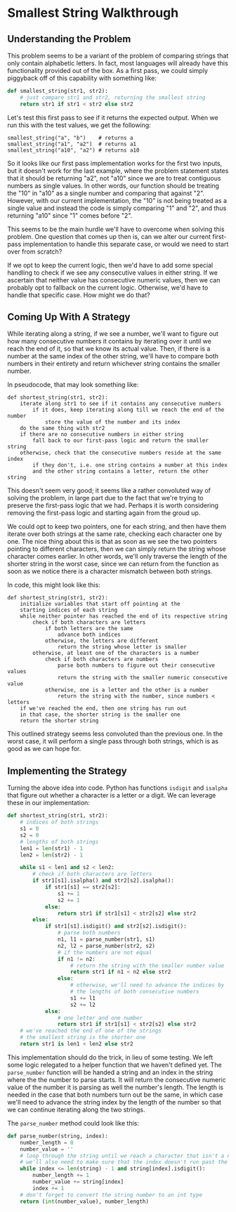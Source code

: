 # Smallest String Walkthrough

## Understanding the Problem

This problem seems to be a variant of the problem of comparing strings that only
contain alphabetic letters. In fact, most languages will already have this
functionality provided out of the box. As a first pass, we could simply
piggyback off of this capability with something like:

```python
def smallest_string(str1, str2):
    # just compare str1 and str2, returning the smallest string
    return str1 if str1 < str2 else str2
```

Let's test this first pass to see if it returns the expected output. When we run
this with the test values, we get the following:

```
smallest_string("a", "b")    # returns a
smallest_string("a1", "a2")  # returns a1
smallest_string("a10", "a2") # returns a10
```

So it looks like our first pass implementation works for the first two inputs,
but it doesn't work for the last example, where the problem statement states
that it should be returning "a2", not "a10" since we are to treat contiguous
numbers as single values. In other words, our function should be treating the
"10" in "a10" as a single number and comparing that against "2". However, with
our current implementation, the "10" is not being treated as a single value and
instead the code is simply comparing "1" and "2", and thus returning "a10" since
"1" comes before "2". 

This seems to be the main hurdle we'll have to overcome when solving this
problem. One question that comes up then is, can we alter our current first-pass
implementation to handle this separate case, or would we need to start over from
scratch? 

If we opt to keep the current logic, then we'd have to add some special handling
to check if we see any consecutive values in either string. If we ascertain that
neither value has consecutive numeric values, then we can probably opt to
fallback on the current logic. Otherwise, we'd have to handle that specific
case. How might we do that?

## Coming Up With A Strategy

While iterating along a string, if we see a number, we'll want to figure out how
many consecutive numbers it contains by iterating over it until we reach the end
of it, so that we know its actual value. Then, if there is a number at the same
index of the other string, we'll have to compare both numbers in their entirety
and return whichever string contains the smaller number. 

In pseudocode, that may look something like:

```
def shortest_string(str1, str2):
    iterate along str1 to see if it contains any consecutive numbers
        if it does, keep iterating along till we reach the end of the number
            store the value of the number and its index 
    do the same thing with str2
    if there are no consecutive numbers in either string
        fall back to our first-pass logic and return the smaller string 
    otherwise, check that the consecutive numbers reside at the same index
        if they don't, i.e. one string contains a number at this index
        and the other string contains a letter, return the other string
```

This doesn't seem very good; it seems like a rather convoluted way of solving
the problem, in large part due to the fact that we're trying to preserve the
first-pass logic that we had. Perhaps it is worth considering removing the
first-pass logic and starting again from the groud up.

We could opt to keep two pointers, one for each string, and then have them
iterate over both strings at the same rate, checking each character one by one.
The nice thing about this is that as soon as we see the two pointers pointing to
different characters, then we can simply return the string whose character comes
earlier. In other words, we'll only traverse the length of the shorter string in
the worst case, since we can return from the function as soon as we notice there
is a character mismatch between both strings. 

In code, this might look like this:

```
def shortest_string(str1, str2):
    initialize variables that start off pointing at the
    starting indices of each string 
    while neither pointer has reached the end of its respective string 
        check if both characters are letters
            if both letters are the same
                advance both indices 
            otherwise, the letters are different
                return the string whose letter is smaller 
        otherwise, at least one of the characters is a number 
            check if both characters are numbers
                parse both numbers to figure out their consecutive values 
                return the string with the smaller numeric consecutive value
            otherwise, one is a letter and the other is a number  
                return the string with the number, since numbers < letters
    if we've reached the end, then one string has run out
    in that case, the shorter string is the smaller one
    return the shorter string 
```

This outlined strategy seems less convoluted than the previous one. In the
worst case, it will perform a single pass through both strings, which is as good
as we can hope for. 

## Implementing the Strategy

Turning the above idea into code. Python has functions `isdigit` and `isalpha` 
that figure out whether a character is a letter or a digit. We can leverage these 
in our implementation:

```python
def shortest_string(str1, str2):
    # indices of both strings 
    s1 = 0
    s2 = 0
    # lengths of both strings 
    len1 = len(str1) - 1
    len2 = len(str2) - 1

    while s1 < len1 and s2 < len2:
        # check if both characters are letters 
        if str1[s1].isalpha() and str2[s2].isalpha():
            if str1[s1] == str2[s2]:
                s1 += 1
                s2 += 1
            else:
                return str1 if str1[s1] < str2[s2] else str2
        else:
            if str1[s1].isdigit() and str2[s2].isdigit():
                # parse both numbers 
                n1, l1 = parse_number(str1, s1)
                n2, l2 = parse_number(str2, s2)
                # if the numbers are not equal
                if n1 != n2:
                    # return the string with the smaller number value
                    return str1 if n1 < n2 else str2
                else:
                    # otherwise, we'll need to advance the indices by
                    # the lengths of both consecutive numbers 
                    s1 += l1
                    s2 += l2
            else:
                # one letter and one number 
                return str1 if str1[s1] < str2[s2] else str2
    # we've reached the end of one of the strings
    # the smallest string is the shorter one
    return str1 is len1 < len2 else str2

```

This implementation should do the trick, in lieu of some testing. We left some
logic relegated to a helper function that we haven't defined yet. The
`parse_number` function will be handed a string and an index in the string where 
the the number to parse starts. It will return the consecutive numeric value of
the number it is parsing as well the number's length. The length is needed in
the case that both numbers turn out be the same, in which case we'll need to
advance the string index by the length of the number so that we can continue
iterating along the two strings. 

The `parse_number` method could look like this:

```python
def parse_number(string, index):
    number_length = 0
    number_value = ''
    # loop through the string until we reach a character that isn't a number 
    # we'll also need to make sure that the index doesn't run past the string
    while index <= len(string) - 1 and string[index].isdigit():
        number_length += 1
        number_value += string[index] 
        index += 1
    # don't forget to convert the string number to an int type 
    return (int(number_value), number_length)
```
